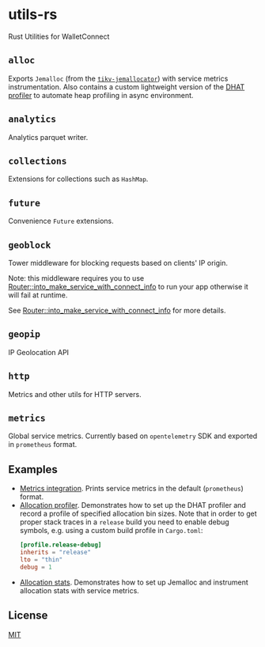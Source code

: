 # utils-rs

Rust Utilities for WalletConnect

## `alloc`

Exports `Jemalloc` (from the [`tikv-jemallocator`](https://github.com/tikv/jemallocator)) with service metrics instrumentation. Also contains a custom lightweight version of the [DHAT profiler](https://github.com/WalletConnect/dhat-rs) to automate heap profiling in async environment.

## `analytics`

Analytics parquet writer. 

## `collections`

Extensions for collections such as `HashMap`.

## `future`

Convenience `Future` extensions.

## `geoblock`

Tower middleware for blocking requests based on clients' IP origin.

Note: this middleware requires you to use
[Router::into_make_service_with_connect_info](https://docs.rs/axum/latest/axum/struct.Router.html#method.into_make_service_with_connect_info)
to run your app otherwise it will fail at runtime.

See [Router::into_make_service_with_connect_info](https://docs.rs/axum/latest/axum/struct.Router.html#method.into_make_service_with_connect_info) for more details.

## `geopip`

IP Geolocation API

## `http`

Metrics and other utils for HTTP servers.

## `metrics`

Global service metrics. Currently based on `opentelemetry` SDK and exported in `prometheus` format.

## Examples

- [Metrics integration](examples/metrics.rs). Prints service metrics in the default (`prometheus`) format.
- [Allocation profiler](examples/alloc_profiler.rs). Demonstrates how to set up the DHAT profiler and record a profile of specified allocation bin sizes. Note that in order to get proper stack traces in a `release` build you need to enable debug symbols, e.g. using a custom build profile in `Cargo.toml`:
  ```toml
  [profile.release-debug]
  inherits = "release"
  lto = "thin"
  debug = 1
  ```
- [Allocation stats](examples/alloc_stats.rs). Demonstrates how to set up Jemalloc and instrument allocation stats with service metrics.

## License

[MIT](LICENSE)
